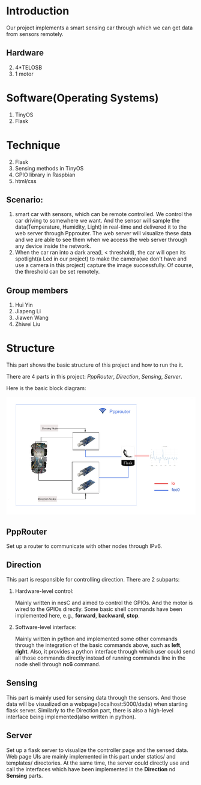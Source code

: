 # Introduction
Our project implements a smart sensing car through which we can get data from sensors remotely. 

## Hardware
2. 4\*TELOSB
3. 1 motor

# Software(Operating Systems)
1. TinyOS
2. Flask

# Technique
2. Flask
4. Sensing methods in TinyOS
3. GPIO library in Raspbian
3. html/css

## Scenario:
1. smart car with sensors, which can be remote controlled. We control the car driving to somewhere we want. And the sensor will sample the data(Temperature, Humidity, Light) in real-time and delivered it to the web server through Ppprouter. The web server will visualize these data and we are able to see them when we access the web server through any device inside the network.
2. When the car ran into a dark area(L < threshold), the car will open its spotlight(a Led in our project) to make the camera(we don't have and use a camera in this project) capture the image successfully. Of course, the threshold can be set remotely.

## Group members
1. Hui Yin
2. Jiapeng Li
2. Jiawen Wang
4. Zhiwei Liu

# Structure
This part shows the basic structure of this project and how to run the it. 

There are 4 parts in this project: *PppRouter*, *Direction*, *Sensing*, *Server*.

Here is the basic block diagram:

![alt tag](./blockdiagram.jpg)

## PppRouter
Set up a router to communicate with other nodes through IPv6.

## Direction
This part is responsible for controlling direction. There are 2 subparts:

1. Hardware-level control:

   Mainly written in nesC and aimed to control the GPIOs. And the motor is wired to the GPIOs directly. Some basic shell commands have been implemented here, e.g., **forward**, **backward**, **stop**.

2. Software-level interface:

   Mainly written in python and implemented some other commands through the integration of the basic commands above, such as **left**, **right**. Also, it provides a python interface through which user could send all those commands directly instead of running commands line in the node shell through **nc6** command.

## Sensing
This part is mainly used for sensing data through the sensors. And those data will be visualized on a webpage(localhost:5000/dada) when starting flask server. Similarly to the Direction part, there is also a high-level interface being implemented(also written in python).

## Server
Set up a flask server to visualize the controller page and the sensed data. Web page UIs are mainly implemented in this part under statics/ and templates/ directories. At the same time, the server could directly use and call the interfaces which have been implemented in the **Direction** nd **Sensing** parts. 
